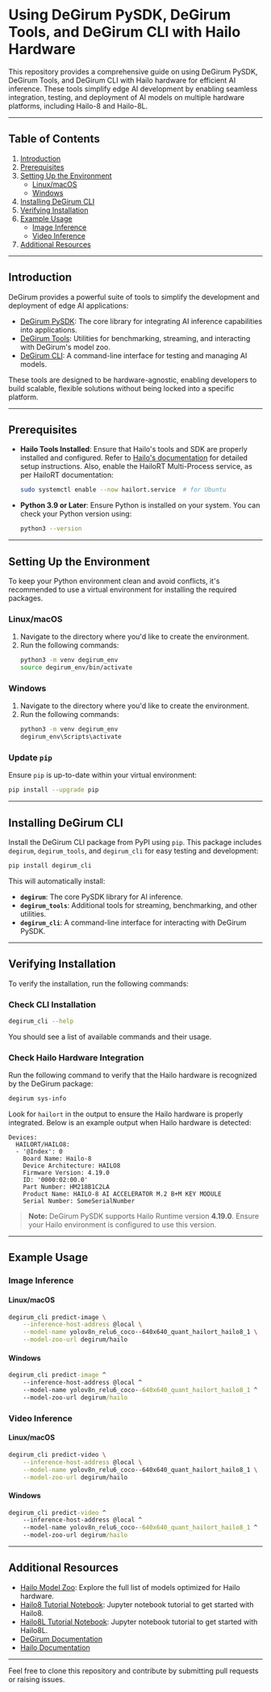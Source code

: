 # Using DeGirum PySDK, DeGirum Tools, and DeGirum CLI with Hailo Hardware

This repository provides a comprehensive guide on using DeGirum PySDK, DeGirum Tools, and DeGirum CLI with Hailo hardware for efficient AI inference. These tools simplify edge AI development by enabling seamless integration, testing, and deployment of AI models on multiple hardware platforms, including Hailo-8 and Hailo-8L.

---

## Table of Contents

1. [Introduction](#introduction)
2. [Prerequisites](#prerequisites)
3. [Setting Up the Environment](#setting-up-the-environment)
   - [Linux/macOS](#linuxmacos)
   - [Windows](#windows)
4. [Installing DeGirum CLI](#installing-degirum-cli)
5. [Verifying Installation](#verifying-installation)
6. [Example Usage](#example-usage)
   - [Image Inference](#image-inference)
   - [Video Inference](#video-inference)
7. [Additional Resources](#additional-resources)

---

## Introduction

DeGirum provides a powerful suite of tools to simplify the development and deployment of edge AI applications:

- [DeGirum PySDK](https://github.com/DeGirum/PySDKExamples): The core library for integrating AI inference capabilities into applications.
- [DeGirum Tools](https://github.com/DeGirum/degirum_tools): Utilities for benchmarking, streaming, and interacting with DeGirum's model zoo.
- [DeGirum CLI](https://pypi.org/project/degirum-cli/): A command-line interface for testing and managing AI models.

These tools are designed to be hardware-agnostic, enabling developers to build scalable, flexible solutions without being locked into a specific platform.

---

## Prerequisites

- **Hailo Tools Installed**: Ensure that Hailo's tools and SDK are properly installed and configured. Refer to [Hailo's documentation](https://hailo.ai/) for detailed setup instructions. Also, enable the HailoRT Multi-Process service, as per HailoRT documentation:
  
  ```bash
  sudo systemctl enable --now hailort.service  # for Ubuntu
  ```
- **Python 3.9 or Later**: Ensure Python is installed on your system. You can check your Python version using:
  
  ```bash
  python3 --version
  ```

---

## Setting Up the Environment

To keep your Python environment clean and avoid conflicts, it's recommended to use a virtual environment for installing the required packages.

### Linux/macOS

1. Navigate to the directory where you'd like to create the environment.
2. Run the following commands:
   ```bash
   python3 -m venv degirum_env
   source degirum_env/bin/activate
   ```

### Windows

1. Navigate to the directory where you'd like to create the environment.
2. Run the following commands:
   ```bash
   python3 -m venv degirum_env
   degirum_env\Scripts\activate
   ```

### Update `pip`

Ensure `pip` is up-to-date within your virtual environment:

```bash
pip install --upgrade pip
```

---

## Installing DeGirum CLI

Install the DeGirum CLI package from PyPI using `pip`. This package includes `degirum`, `degirum_tools`, and `degirum_cli` for easy testing and development:

```bash
pip install degirum_cli
```

This will automatically install:
- **`degirum`**: The core PySDK library for AI inference.
- **`degirum_tools`**: Additional tools for streaming, benchmarking, and other utilities.
- **`degirum_cli`**: A command-line interface for interacting with DeGirum PySDK.

---

## Verifying Installation

To verify the installation, run the following commands:

### Check CLI Installation

```bash
degirum_cli --help
```

You should see a list of available commands and their usage.

### Check Hailo Hardware Integration

Run the following command to verify that the Hailo hardware is recognized by the DeGirum package:

```bash
degirum sys-info
```

Look for `hailort` in the output to ensure the Hailo hardware is properly integrated. Below is an example output when Hailo hardware is detected:

```
Devices:
  HAILORT/HAILO8:
  - '@Index': 0
    Board Name: Hailo-8
    Device Architecture: HAILO8
    Firmware Version: 4.19.0
    ID: '0000:02:00.0'
    Part Number: HM218B1C2LA
    Product Name: HAILO-8 AI ACCELERATOR M.2 B+M KEY MODULE
    Serial Number: SomeSerialNumber
```

> **Note:** DeGirum PySDK supports Hailo Runtime version **4.19.0**. Ensure your Hailo environment is configured to use this version.

---

## Example Usage

### Image Inference

#### Linux/macOS

```bash
degirum_cli predict-image \
    --inference-host-address @local \
    --model-name yolov8n_relu6_coco--640x640_quant_hailort_hailo8_1 \
    --model-zoo-url degirum/hailo
```

#### Windows

```cmd
degirum_cli predict-image ^
    --inference-host-address @local ^
    --model-name yolov8n_relu6_coco--640x640_quant_hailort_hailo8_1 ^
    --model-zoo-url degirum/hailo
```

### Video Inference

#### Linux/macOS

```bash
degirum_cli predict-video \
    --inference-host-address @local \
    --model-name yolov8n_relu6_coco--640x640_quant_hailort_hailo8_1 \
    --model-zoo-url degirum/hailo
```

#### Windows

```cmd
degirum_cli predict-video ^
    --inference-host-address @local ^
    --model-name yolov8n_relu6_coco--640x640_quant_hailort_hailo8_1 ^
    --model-zoo-url degirum/hailo
```

---

## Additional Resources

- [Hailo Model Zoo](./hailo_model_zoo.md): Explore the full list of models optimized for Hailo hardware.
- [Hailo8 Tutorial Notebook](examples/quick_start_hailo8.ipynb): Jupyter notebook tutorial to get started with Hailo8.
- [Hailo8L Tutorial Notebook](examples/quick_start_hailo8l.ipynb): Jupyter notebook tutorial to get started with Hailo8L.
- [DeGirum Documentation](https://docs.degirum.com)
- [Hailo Documentation](https://hailo.ai/)

---

Feel free to clone this repository and contribute by submitting pull requests or raising issues.


